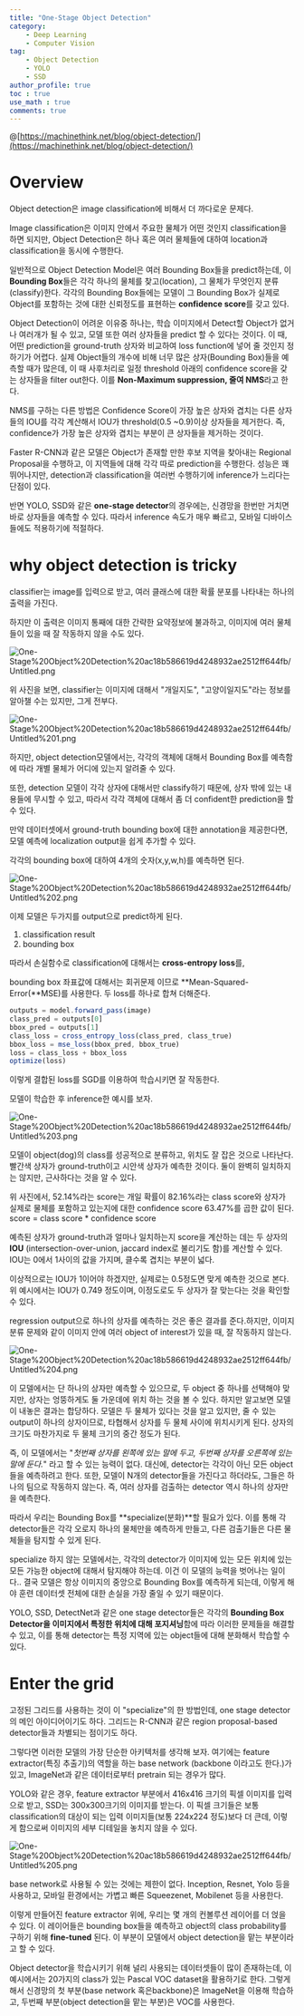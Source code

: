 ```yaml
---
title: "One-Stage Object Detection"
category:
    - Deep Learning
    - Computer Vision
tag:
    - Object Detection
    - YOLO
    - SSD
author_profile: true
toc : true
use_math : true
comments: true
---
```


@[https://machinethink.net/blog/object-detection/](https://machinethink.net/blog/object-detection/)

# Overview

Object detection은 image classification에 비해서 더 까다로운 문제다.

Image classification은 이미지 안에서 주요한 물체가 어떤 것인지 classification을 하면 되지만, Object Detection은 하나 혹은 여러 물체들에 대하여 location과 classification을 동시에 수행한다.

일반적으로 Object Detection Model은 여러 Bounding Box들을 predict하는데, 이 **Bounding Box**들은 각각 하나의 물체를 찾고(location), 그 물체가 무엇인지 분류(classify)한다. 각각의 Bounding Box들에는 모델이 그 Bounding Box가 실제로 Object를 포함하는 것에 대한 신뢰정도를 표현하는 **confidence score**를 갖고 있다.

Object Detection이 어려운 이유중 하나는, 학습 이미지에서 Detect할 Object가 없거나 여러개가 될 수 있고, 모델 또한 여러 상자들을 predict 할 수 있다는 것이다. 이 때, 어떤 prediction을 ground-truth 상자와 비교하여 loss function에 넣어 줄 것인지 정하기가 어렵다. 실제 Object들의 개수에 비해 너무 많은 상자(Bounding Box)들을 예측할 때가 많은데, 이 때 사후처리로 일정 threshold 아래의 confidence score을 갖는 상자들을 filter out한다. 이를 **Non-Maximum suppression, 줄여 NMS**라고 한다.

NMS를 구하는 다른 방법은 Confidence Score이 가장 높은 상자와 겹치는 다른 상자들의 IOU를 각각 계산해서 IOU가 threshold(0.5 ~0.9)이상 상자들을 제거한다. 즉, confidence가 가장 높은 상자와 겹치는 부분이 큰 상자들을 제거하는 것이다.

Faster R-CNN과 같은 모델은 Object가 존재할 만한 후보 지역을 찾아내는 Regional Proposal을 수행하고, 이 지역들에 대해 각각 따로 prediction을 수행한다. 성능은 꽤 뛰어나지만, detection과 classification을 여러번 수행하기에 inference가 느리다는 단점이 있다.  

반면 YOLO, SSD와 같은 **one-stage detector**의 경우에는, 신경망을 한번만 거치면 바로 상자들을 예측할 수 있다. 따라서 inference 속도가 매우 빠르고, 모바일 디바이스들에도 적용하기에 적절하다. 

# why object detection is tricky

classifier는 image를 입력으로 받고, 여러 클래스에 대한 확률 분포를 나타내는 하나의 출력을 가진다.

하지만 이 출력은 이미지 통째에 대한 간략한 요약정보에 불과하고, 이미지에 여러 물체들이 있을 때 잘 작동하지 않을 수도 있다.

![One-Stage%20Object%20Detection%20ac18b586619d4248932ae2512ff644fb/Untitled.png](/assets/images/One-Stage%20Object%20Detection%20ac18b586619d4248932ae2512ff644fb/Untitled.png)

위 사진을 보면, classifier는 이미지에 대해서 "개일지도", "고양이일지도"라는 정보를 알아챌 수는 있지만, 그게 전부다.

![One-Stage%20Object%20Detection%20ac18b586619d4248932ae2512ff644fb/Untitled%201.png](/assets/images/One-Stage%20Object%20Detection%20ac18b586619d4248932ae2512ff644fb/Untitled%201.png)

하지만, object detection모델에서는, 각각의 객체에 대해서 Bounding Box를 예측함에 따라 개별 물체가 어디에 있는지 알려줄 수 있다.

또한, detection 모델이 각각 상자에 대해서만 classify하기 때문에, 상자 밖에 있는 내용들에 무시할 수 있고, 따라서 각각 객체에 대해서 좀 더 confident한 prediction을 할 수 있다.

만약 데이터셋에서 ground-truth bounding box에 대한 annotation을 제공한다면, 모델 예측에 localization output을 쉽게 추가할 수 있다.

각각의 bounding box에 대하여 4개의 숫자(x,y,w,h)를 예측하면 된다.

![One-Stage%20Object%20Detection%20ac18b586619d4248932ae2512ff644fb/Untitled%202.png](/assets/images/One-Stage%20Object%20Detection%20ac18b586619d4248932ae2512ff644fb/Untitled%202.png)

이제 모델은 두가지를 output으로 predict하게 된다.

1. classification result
2. bounding box

따라서 손실함수로 classification에 대해서는 **cross-entropy loss**를,

bounding box 좌표값에 대해서는 회귀문제 이므로 **Mean-Squared-Error(**MSE)를 사용한다. 두 loss를 하나로 합쳐 더해준다.

```jsx
outputs = model.forward_pass(image)
class_pred = outputs[0]
bbox_pred = outputs[1]
class_loss = cross_entropy_loss(class_pred, class_true)
bbox_loss = mse_loss(bbox_pred, bbox_true)
loss = class_loss + bbox_loss
optimize(loss)
```

이렇게 결합된 loss를 SGD를 이용하여 학습시키면 잘 작동한다.

모델이 학습한 후 inference한 예시를 보자.

![One-Stage%20Object%20Detection%20ac18b586619d4248932ae2512ff644fb/Untitled%203.png](/assets/images/One-Stage%20Object%20Detection%20ac18b586619d4248932ae2512ff644fb/Untitled%203.png)

모델이 object(dog)의 class를 성공적으로 분류하고, 위치도 잘 잡은 것으로 나타난다. 빨간색 상자가 ground-truth이고 시안색 상자가 예측한 것이다. 둘이 완벽히 일치하지는 않지만, 근사하다는 것을 알 수 있다.

위 사진에서, 52.14%라는 score는 개일 확률이 82.16%라는   class score와 상자가 실제로 물체를 포함하고 있는지에 대한 confidence score 63.47%를 곱한 값이 된다.                                                      score = class score * confidence score

예측된 상자가 ground-truth과 얼마나 일치하는지 score을 계산하는 데는 두 상자의 **IOU** (intersection-over-union, jaccard index로 불리기도 함)를 계산할 수 있다. IOU는 0에서 1사이의 값을 가지며, 클수록 겹치는 부분이 넓다.

이상적으로는 IOU가 1이어야 하겠지만, 실제로는 0.5정도면 맞게 예측한 것으로 본다. 위 예시에서는 IOU가 0.749 정도이며, 이정도로도 두 상자가 잘 맞는다는 것을 확인할 수 있다.

regression output으로 하나의 상자를 예측하는 것은 좋은 결과를 준다.하지만, 이미지 분류 문제와 같이 이미지 안에 여러 object of interest가 있을 때, 잘 작동하지 않는다.

![One-Stage%20Object%20Detection%20ac18b586619d4248932ae2512ff644fb/Untitled%204.png](/assets/images/One-Stage%20Object%20Detection%20ac18b586619d4248932ae2512ff644fb/Untitled%204.png)

이 모델에서는 단 하나의 상자만 예측할 수 있으므로, 두 object 중 하나를 선택해야 맞지만, 상자는 엉뚱하게도 둘 가운데에 위치 하는 것을 볼 수 있다. 하지만 알고보면 모델이 내놓은 결과는 합당하다. 모델은 두 물체가 있다는 것을 알고 있지만, 줄 수 있는 output이 하나의 상자이므로, 타협해서 상자를 두 물체 사이에 위치시키게 된다. 상자의 크기도 마찬가지로 두 물체 크기의 중간 정도가 된다.

즉, 이 모델에서는 "*첫번째 상자를 왼쪽에 있는 말에 두고, 두번째 상자를 오른쪽에 있는 말에 둔다.*" 라고 할 수 있는 능력이 없다. 대신에, detector는 각각이 아닌 모든 object들을 예측하려고 한다. 또한, 모델이 N개의 detector들을 가진다고 하더라도, 그들은 하나의 팀으로 작동하지 않는다. 즉, 여러 상자를 검출하는 detector 역시 하나의 상자만을 예측한다.

따라서 우리는 Bounding Box를 **specialize(분화)**할 필요가 있다. 이를 통해 각 detector들은 각각 오로지 하나의 물체만을 예측하게 만들고, 다른 검출기들은 다른 물체들을 탐지할 수 있게 된다.

specialize 하지 않는 모델에서는, 각각의 detector가 이미지에 있는 모든 위치에 있는 모든 가능한 object에 대해서 탐지해야 하는데. 이건 이 모델의 능력을 벗어나는 일이다.. 결국 모델은 항상 이미지의 중앙으로 Bounding  Box를 예측하게 되는데, 이렇게 해야 훈련 데이터셋 전체에 대한 손실을 가장 줄일 수 있기 때문이다.

YOLO, SSD, DetectNet과 같은 one stage detector들은 각각의 **Bounding Box Detector을 이미지에서 특정한 위치에 대해 포지셔닝**함에 따라 이러한 문제들을 해결할 수 있고, 이를 통해 detector는 특정 지역에 있는 object들에 대해 분화해서 학습할 수 있다. 

# Enter the grid

고정된 그리드를 사용하는 것이 이 "specialize"의 한 방법인데, one stage detector의 메인 아이디어이기도 하다. 그리드는 R-CNN과 같은 region proposal-based detector들과 차별되는 점이기도 하다.

그렇다면 이러한 모델의 가장 단순한 아키텍처를 생각해 보자.  여기에는 feature extractor(특징 추출기)의 역할을 하는 base network (backbone 이라고도 한다.)가 있고, ImageNet과 같은 데이터로부터 pretrain 되는 경우가 많다.

YOLO와 같은 경우, feature extractor 부분에서 416x416 크기의 픽셀 이미지를 입력으로 받고, SSD는 300x300크기의 이미지를 받는다. 이 픽셀 크기들은 보통 classification의 대상이 되는 입력 이미지들(보통 224x224 정도)보다 더 큰데, 이렇게 함으로써 이미지의 세부 디테일을 놓치지 않을 수 있다.

![One-Stage%20Object%20Detection%20ac18b586619d4248932ae2512ff644fb/Untitled%205.png](/assets/images/One-Stage%20Object%20Detection%20ac18b586619d4248932ae2512ff644fb/Untitled%205.png)

base network로 사용될 수 있는 것에는 제한이 없다. Inception, Resnet, Yolo 등을 사용하고, 모바일 환경에서는 가볍고 빠른 Squeezenet, Mobilenet 등을 사용한다.

이렇게 만들어진 feature extractor 위에, 우리는 몇 개의 컨볼루션 레이어를 더 얹을 수 있다. 이 레이어들은 bounding box들을 예측하고 object의 class probability를 구하기 위해 **fine-tuned** 된다. 이 부분이 모델에서 object detection을 맡는 부분이라고 할 수 있다.

Object detector을 학습시키기 위해 널리 사용되는 데이터셋들이 많이 존재하는데, 이 예시에서는 20가지의 class가 있는 Pascal VOC dataset을 활용하기로 한다. 그렇게 해서 신경망의 첫 부분(base network 혹은backbone)은 ImageNet을 이용해 학습하고, 두번째 부분(object detection을 맡는 부분)은 VOC를 사용한다.